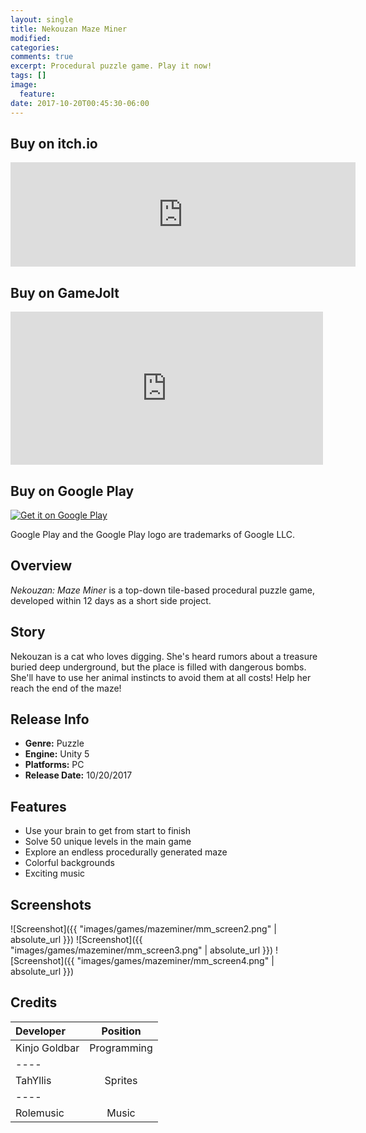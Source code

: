 ```yaml
---
layout: single
title: Nekouzan Maze Miner
modified:
categories:
comments: true
excerpt: Procedural puzzle game. Play it now!
tags: []
image:
  feature:
date: 2017-10-20T00:45:30-06:00
---
```


## Buy on itch.io
<iframe frameborder="0" src="https://itch.io/embed/185127?bg_color=222222&amp;fg_color=eeeeee&amp;border_color=363636" width="552" height="167"></iframe>

## Buy on GameJolt
<iframe src="https://widgets.gamejolt.com/package/v1?key=mHA8uKPy" frameborder="0" width="500" height="245"></iframe>

## Buy on Google Play
<a href='https://play.google.com/store/apps/details?id=com.GoldbarGames.MazeMiner&pcampaignid=MKT-Other-global-all-co-prtnr-py-PartBadge-Mar2515-1'><img alt='Get it on Google Play' src='https://play.google.com/intl/en_us/badges/images/generic/en_badge_web_generic.png'/></a>

Google Play and the Google Play logo are trademarks of Google LLC.

## Overview

*Nekouzan: Maze Miner* is a top-down tile-based procedural puzzle game, developed within 12 days as a short side project.

## Story

​Nekouzan is a cat who loves digging. She's heard rumors about a treasure buried deep underground, but the place is filled with dangerous bombs. She'll have to use her animal instincts to avoid them at all costs! Help her reach the end of the maze!

## Release Info
<ul>
  <li><b>Genre:</b> Puzzle</li>
  <li><b>Engine:</b> Unity 5</li>
  <li><b>Platforms:</b> PC</li>
  <li><b>Release Date:</b> 10/20/2017</li>
</ul>

## Features
<ul>
  <li>Use your brain to get from start to finish</li>
  <li>Solve 50 unique levels in the main game</li>
  <li>Explore an endless procedurally generated maze</li>
  <li>Colorful backgrounds</li>
  <li>Exciting music</li>
</ul>

## Screenshots

![Screenshot]({{ "images/games/mazeminer/mm_screen2.png" | absolute_url }})
![Screenshot]({{ "images/games/mazeminer/mm_screen3.png" | absolute_url }})
![Screenshot]({{ "images/games/mazeminer/mm_screen4.png" | absolute_url }})


## Credits

| Developer | Position |
|:--------|:-------:|
| Kinjo Goldbar  | Programming   |
|----
| TahYllis | Sprites   |
|----
| Rolemusic | Music  |

